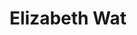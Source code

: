 ---
title: "Elizabeth Wat"
presenter_id: elizabeth_wat
permalink: /member_full_publications/elizabeth_wat
layout: member_all_publications
---